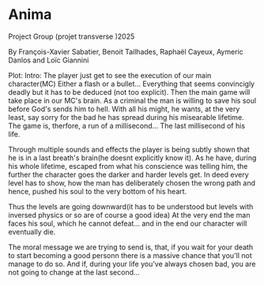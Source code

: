 # Anima
Project Group (projet transverse )2025

By François-Xavier Sabatier, Benoit Tailhades, Raphaël Cayeux, Aymeric Danlos and Loïc Giannini

Plot:
Intro:
The player just get to see the execution of our main character(MC) Either a flash or a bullet... Everything that seems convincigly deadly but it has to be deduced (not too explicit).
Then the main game will take place in our MC's brain.
As a criminal the man is willing to save his soul before God's sends him to hell. With all his might, he wants, at the very least, say sorry for the bad he has spread during his misearable lifetime.
The game is, therfore, a run of a millisecond... The last millisecond of his life.

Through multiple sounds and effects the player is being subtly shown that he is in a last breath's brain(he doesnt explicitly know it).
As he have, during his whole lifetime, escaped from what his conscience was telling him, the further the character goes the darker and harder levels get. In deed every level has to show, how the man has deliberately chosen the wrong path and hence, pushed his soul to the very bottom of his heart. 

Thus the levels are going downward(it has to be understood but levels with inversed physics or so are of course a good idea)
At the very end the man faces his soul, which he cannot defeat... and in the end our character will eventually die.

The moral message we are trying to send is, that, if you wait for your death to start becoming a good personn there is a massive chance that you'll not manage to do so. And if, during your life you've always chosen bad, you are not going to change at the last second...
